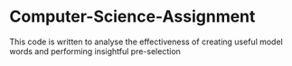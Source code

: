 # Computer-Science-Assignment

This code is written to analyse the effectiveness of creating useful model words and performing insightful pre-selection
